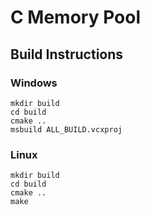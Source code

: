 # C Memory Pool

## Build Instructions

### Windows
```
mkdir build
cd build
cmake ..
msbuild ALL_BUILD.vcxproj
```

### Linux
```
mkdir build
cd build
cmake ..
make
```
